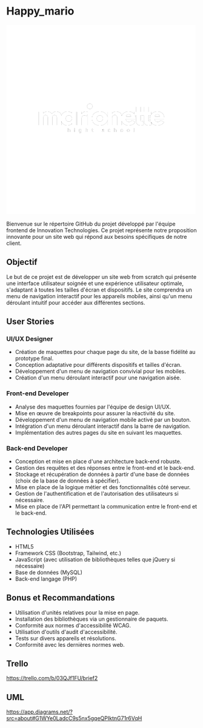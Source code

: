 # Happy_mario

![Logo de mon projet](assets\images\marionette2fv.png)

Bienvenue sur le répertoire GitHub du projet développé par l'équipe frontend de Innovation Technologies. Ce projet représente notre proposition innovante pour un site web qui répond aux besoins spécifiques de notre client.

## Objectif

Le but de ce projet est de développer un site web from scratch qui présente une interface utilisateur soignée et une expérience utilisateur optimale, s'adaptant à toutes les tailles d'écran et dispositifs. Le site comprendra un menu de navigation interactif pour les appareils mobiles, ainsi qu'un menu déroulant intuitif pour accéder aux différentes sections.

## User Stories

### UI/UX Designer

- Création de maquettes pour chaque page du site, de la basse fidélité au prototype final.
- Conception adaptative pour différents dispositifs et tailles d'écran.
- Développement d'un menu de navigation convivial pour les mobiles.
- Création d'un menu déroulant interactif pour une navigation aisée.

### Front-end Developer

- Analyse des maquettes fournies par l'équipe de design UI/UX.
- Mise en œuvre de breakpoints pour assurer la réactivité du site.
- Développement d'un menu de navigation mobile activé par un bouton.
- Intégration d'un menu déroulant interactif dans la barre de navigation.
- Implémentation des autres pages du site en suivant les maquettes.

### Back-end Developer

- Conception et mise en place d'une architecture back-end robuste.
- Gestion des requêtes et des réponses entre le front-end et le back-end.
- Stockage et récupération de données à partir d'une base de données (choix de la base de données à spécifier).
- Mise en place de la logique métier et des fonctionnalités côté serveur.
- Gestion de l'authentification et de l'autorisation des utilisateurs si nécessaire.
- Mise en place de l'API permettant la communication entre le front-end et le back-end.

## Technologies Utilisées

- HTML5
- Framework CSS (Bootstrap, Tailwind, etc.)
- JavaScript (avec utilisation de bibliothèques telles que jQuery si nécessaire)
- Base de données (MySQL)
- Back-end langage (PHP)

## Bonus et Recommandations

- Utilisation d'unités relatives pour la mise en page.
- Installation des bibliothèques via un gestionnaire de paquets.
- Conformité aux normes d'accessibilité WCAG.
- Utilisation d'outils d'audit d'accessibilité.
- Tests sur divers appareils et résolutions.
- Conformité avec les dernières normes web.

## Trello
https://trello.com/b/03QJf1FU/brief2

## UML
https://app.diagrams.net/?src=about#G1WYe0LadcC9s5nx5gqeQPIktnG71r6VqH
